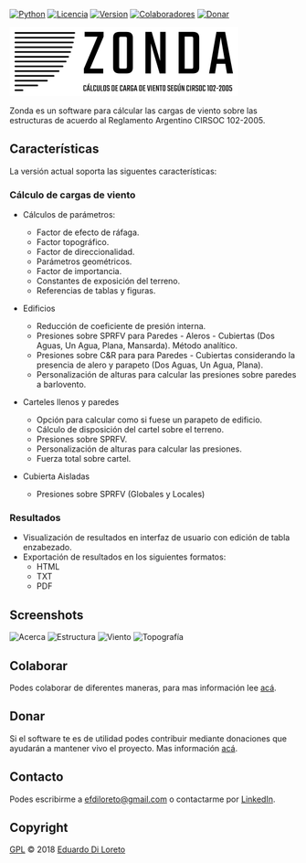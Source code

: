 [![Python](https://img.shields.io/badge/Python-3.6-orange.svg?longCache=true&style=flat-square)](https://www.python.org/downloads/release/python-366/)
[![Licencia](https://img.shields.io/badge/LICENCIA-GPL--3.0-red.svg?longCache=true&style=flat-square)](https://fsfe.org/campaigns/gplv3/gplv3.es.html)
[![Version](https://img.shields.io/badge/VERSIÓN-0.1.0-yellow.svg?longCache=true&style=flat-square)]()
[![Colaboradores](https://img.shields.io/badge/COLABORADORES-1-green.svg?longCache=true&style=flat-square)](https://github.com/efdiloreto/Zonda/graphs/contributors)
[![Donar](https://img.shields.io/badge/DONAR-!-blue.svg?longCache=true&style=flat-square)](#donar)

![Alt text](zonda/gui/recursos/imagenes/zonda.png?raw=true "Title")

Zonda es un software para cálcular las cargas de viento sobre las estructuras de acuerdo al Reglamento Argentino CIRSOC 102-2005.


## Características
La versión actual soporta las siguentes características:


### Cálculo de cargas de viento
* Cálculos de parámetros:
    * Factor de efecto de ráfaga.
    * Factor topográfico.
    * Factor de direccionalidad.
    * Parámetros geométricos.
    * Factor de importancia.
    * Constantes de exposición del terreno.
    * Referencias de tablas y figuras.

* Edificios
    * Reducción de coeficiente de presión interna.
    * Presiones sobre SPRFV para Paredes - Aleros - Cubiertas (Dos Aguas, Un Agua, Plana, Mansarda). Método analítico.
    * Presiones sobre C&R para para Paredes - Cubiertas considerando la presencia de alero y parapeto (Dos Aguas, Un Agua, Plana).
    * Personalización de alturas para calcular las presiones sobre paredes a barlovento.

* Carteles llenos y paredes
    * Opción para calcular como si fuese un parapeto de edificio.
    * Cálculo de disposición del cartel sobre el terreno.
    * Presiones sobre SPRFV.
    * Personalización de alturas para calcular las presiones.
    * Fuerza total sobre cartel.

* Cubierta Aisladas
    * Presiones sobre SPRFV (Globales y Locales)


### Resultados
* Visualización de resultados en interfaz de usuario con edición de tabla enzabezado.
* Exportación de resultados en los siguientes formatos:
    * HTML
    * TXT
    * PDF

## Screenshots
![Acerca](https://i.imgur.com/MzXutnt.png)
![Estructura](https://i.imgur.com/5N2M5Ur.png)
![Viento](https://i.imgur.com/pPxSpKA.png)
![Topografía](https://i.imgur.com/5BZkymL.png)


## Colaborar
Podes colaborar de diferentes maneras, para mas información lee [acá](CONTRIBUTING.md).


## Donar
Si el software te es de utilidad podes contribuir mediante donaciones que ayudarán a mantener vivo el proyecto. Mas información [acá](DONATE.md).


## Contacto
Podes escribirme a <efdiloreto@gmail.com> o contactarme por [LinkedIn](https://www.linkedin.com/in/ediloreto/).


## Copyright
[GPL](LICENSE) © 2018 [Eduardo Di Loreto](https://github.com/efdiloreto)
